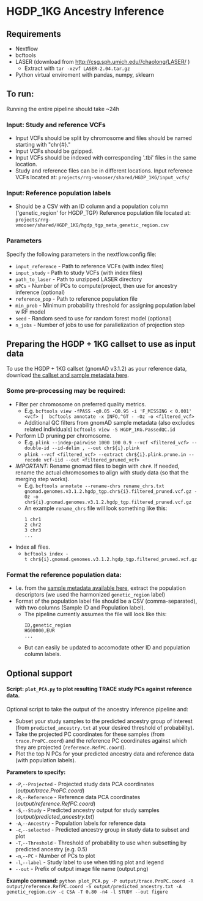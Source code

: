 # HGDP_1KG Ancestry Inference

## Requirements
- Nextflow
- bcftools
- LASER (download from <http://csg.sph.umich.edu//chaolong/LASER/> )
  - Extract with `tar -xzvf LASER-2.04.tar.gz`
- Python virtual enviroment with pandas, numpy, sklearn


## To run:
Running the entire pipeline should take ~24h
### Input: Study and reference VCFs
- Input VCFs should be split by chromosome and files should be named starting with "chr{#}."
- Input VCFs should be gzipped. 
- Input VCFs should be indexed with corresponding '.tbi' files in the same location. 
- Study and reference files can be in different locations. 
Input reference VCFs located at: `projects/rrg-vmooser/shared/HGDP_1KG/input_vcfs/`
### Input: Reference population labels
- Should be a CSV with an ID column and a population column ('genetic_region' for HGDP_TGP)
Reference population file located at: `projects/rrg-vmooser/shared/HGDP_1KG/hgdp_tgp_meta_genetic_region.csv`

### Parameters
Specify the following parameters in the nextflow.config file:
- `input_reference` - Path to reference VCFs (with index files)
- `input_study` - Path to study VCFs (with index files)
- `path_to_laser` - Path to unzipped LASER directory
- `nPCs` - Number of PCs to compute/project, then use for ancestry inference (optional)
- `reference_pop` - Path to reference population file
- `min_prob` - Minimum probability threshold for assigning population label w RF model 
- `seed` - Random seed to use for random forest model (optional)
- `n_jobs` - Number of jobs to use for parallelization of projection step

## Preparing the HGDP + 1KG callset to use as input data
To use the HGDP + 1KG callset (gnomAD v3.1.2) as your reference data, download [the callset and sample metadata here](https://gnomad.broadinstitute.org/downloads#v3-hgdp-1kg).
### Some pre-processing may be required:
- Filter per chromosome on preferred quality metrics.
  - E.g. `bcftools view -fPASS -q0.05 -Q0.95 -i 'F_MISSING < 0.001' <vcf> |  bcftools annotate -x INFO,^GT - -Oz -o <filtered_vcf>`
  - Additional QC filters from gnomAD sample metadata (also excludes related individuals) `bcftools view -S HGDP_1KG.PassedQC.id`
- Perform LD pruning per chromosome.
  - E.g. `plink --indep-pairwise 1000 100 0.9 --vcf <filtered_vcf> --double-id --id-delim , --out chr${i}.plink`
  - `plink --vcf <filtered_vcf> --extract chr${i}.plink.prune.in --recode vcf-iid --out <filtered_pruned_vcf>`
- _IMPORTANT:_ Rename gnomad files to begin with `chr#`. If needed, rename the actual chromosomes to align with study data (so that the merging step works).
  - E.g. `bcftools annotate --rename-chrs rename_chrs.txt gnomad.genomes.v3.1.2.hgdp_tgp.chr${i}.filtered_pruned.vcf.gz -Oz -o chr${i}.gnomad.genomes.v3.1.2.hgdp_tgp.filtered_pruned.vcf.gz`
  - An example `rename_chrs` file will look something like this:
    ```
    1 chr1
    2 chr2
    3 chr3
    ...
    ```
- Index all files.
  - `bcftools index -t chr${i}.gnomad.genomes.v3.1.2.hgdp_tgp.filtered_pruned.vcf.gz`
 ### Format the reference population data:
 - I.e. from the [sample metadata available here](https://gnomad.broadinstitute.org/downloads#v3-hgdp-1kg), extract the population descriptors (we used the harmonized `genetic_region` label)
 - Format of the population label file should be a CSV (comma-separated), with two columns (Sample ID and Population label).
   - The pipeline currently assumes the file will look like this:
     ```
     ID,genetic_region
     HG00000,EUR
     ...
     ```
   - But can easily be updated to accomodate other ID and population column labels. 

## Optional support 

#### Script: `plot_PCA.py` to plot resulting TRACE study PCs against reference data.
Optional script to take the output of the ancestry inference pipeline and:
- Subset your study samples to the predicted ancestry group of interest (from `predicted_ancestry.txt` at your desired threshold of probability).
- Take the projected PC coordinates for these samples (from `trace.ProPC.coord`) and the reference PC coordinates against which they are projected (`reference.RefPC.coord`).
- Plot the top N PCs for your predicted ancestry data and reference data (with population labels).

**Parameters to specify:**
- `-P`,`--Projected` - Projected study data PCA coordinates (*output/trace.ProPC.coord*) 
- `-R`,`--Reference` - Reference data PCA coordinates (*output/reference.RefPC.coord*)
- `-S`,`--Study` - Predicted ancestry output for study samples (*output/predicted_ancestry.txt*)
- `-A`,`--Ancestry` - Population labels for reference data
- `-c`,`--selected` - Predicted ancestry group in study data to subset and plot
- `-T`,`--Threshold` - Threshold of probability to use when subsetting by predicted ancestry (e.g. 0.5)
- `-n`,`--PC` - Number of PCs to plot
- `-l`,`--label` - Study label to use when titling plot and legend
- `--out` - Prefix of output image file name (output.png)

**Example command:**
` python plot_PCA.py -P output/trace.ProPC.coord -R output/reference.RefPC.coord -S output/predicted_ancestry.txt -A genetic_region.csv -c CSA -T 0.80 -n4 -l STUDY --out figure `
